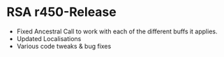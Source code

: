 # RSA r450-Release
* Fixed Ancestral Call to work with each of the different buffs it applies.
* Updated Localisations
* Various code tweaks & bug fixes
